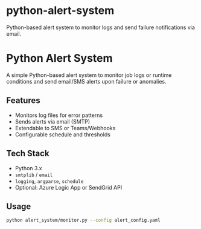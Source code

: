 # python-alert-system
Python-based alert system to monitor logs and send failure notifications via email.

# Python Alert System

A simple Python-based alert system to monitor job logs or runtime conditions and send email/SMS alerts upon failure or anomalies.

##  Features
- Monitors log files for error patterns
- Sends alerts via email (SMTP)
- Extendable to SMS or Teams/Webhooks
- Configurable schedule and thresholds

## Tech Stack
- Python 3.x
- `smtplib` / `email`
- `logging`, `argparse`, `schedule`
- Optional: Azure Logic App or SendGrid API

## Usage

```bash
python alert_system/monitor.py --config alert_config.yaml
